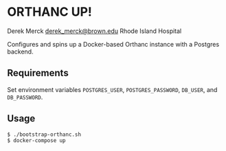 # ORTHANC UP!

Derek Merck <derek_merck@brown.edu>
Rhode Island Hospital

Configures and spins up a Docker-based Orthanc instance with a Postgres backend.

## Requirements

Set environment variables `POSTGRES_USER`, `POSTGRES_PASSWORD`, `DB_USER`, and `DB_PASSWORD`.

## Usage

```bash
$ ./bootstrap-orthanc.sh
$ docker-compose up
```